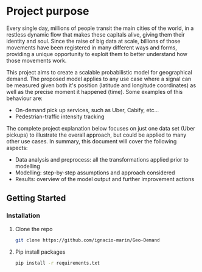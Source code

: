 # Project purpose

Every single day, millions of people transit the main cities of the world, in a restless dynamic flow that makes these capitals alive, giving them their identity and soul. Since the raise of big data at scale, billions of those movements have been registered in many different ways and forms, providing a unique opportunity to exploit them to better understand how those movements work.

This project aims to create a scalable probabilistic model for geographical demand. The proposed model applies to any use case where a signal can be measured given both it's position (latitude and longitude coordinates) as well as the precise moment it happened (time). Some examples of this behaviour are:

- On-demand pick up services, such as Uber, Cabify, etc...
- Pedestrian-traffic intensity tracking

The complete project explanation below focuses on just one data set (Uber pickups) to illustrate the overall approach, but could be applied to many other use cases. In summary, this document will cover the following aspects:

- Data analysis and preprocess: all the transformations applied prior to modelling
- Modelling: step-by-step assumptions and approach considered
- Results: overview of the model output and further improvement actions
<!-- ABOUT THE PROJECT -->


<!-- GETTING STARTED -->
## Getting Started

### Installation

1. Clone the repo
   ```sh
   git clone https://github.com/ignacio-marin/Geo-Demand
   ```
2. Pip install packages
   ```sh
   pip install -r requirements.txt
   ```
